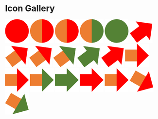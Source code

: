 <!DOCTYPE html>
<html>
<head>
  <title>Public Icon Gallery</title>
</head>
<body>
  <h1>Icon Gallery</h1>
  
  <div>
<img src="https://github.com/DBPFC/dbpfc.github.io/blob/main/R0_Dot_Icon_0.6cm.png" alt="R0_Dot_Icon_0.6cm">
<img src="https://github.com/DBPFC/dbpfc.github.io/blob/main/AR0_Dot_Icon_0.6cm.png" alt="AR0_Dot_Icon_0.6cm">
<img src="https://github.com/DBPFC/dbpfc.github.io/blob/main/AR0_Dot_Icon_0.6cm.png" alt="AR0_Dot_Icon_0.6cm">
<img src="https://github.com/DBPFC/dbpfc.github.io/blob/main/AG0_Dot_Icon_0.6cm.png" alt="AG0_Dot_Icon_0.6cm">
<img src="https://github.com/DBPFC/dbpfc.github.io/blob/main/G0_Dot_Icon_0.6cm.png" alt="G0_Dot_Icon_0.6cm">
<img src="https://github.com/DBPFC/dbpfc.github.io/blob/main/R2_Arrow_Improved.png" alt="R2_Arrow_Improved">
<img src="https://github.com/DBPFC/dbpfc.github.io/blob/main/AR2_Arrow_Improved.png" alt="AR2_Arrow_Improved">
<img src="https://github.com/DBPFC/dbpfc.github.io/blob/main/AR2_Arrow_Improved.png" alt="AR2_Arrow_Improved">
<img src="https://github.com/DBPFC/dbpfc.github.io/blob/main/AG2_Arrow_Improved.png" alt="AG2_Arrow_Improved">
<img src="https://github.com/DBPFC/dbpfc.github.io/blob/main/G2_Arrow_Improved.png" alt="G2_Arrow_Improved">
<img src="https://github.com/DBPFC/dbpfc.github.io/blob/main/R2_Arrow_Improved.png" alt="R2_Arrow_Improved">
<img src="https://github.com/DBPFC/dbpfc.github.io/blob/main/AR3_Arrow_NoChange.png" alt="AR3_Arrow_NoChange">
<img src="https://github.com/DBPFC/dbpfc.github.io/blob/main/AR3_Arrow_NoChange.png" alt="AR3_Arrow_NoChange">
<img src="https://github.com/DBPFC/dbpfc.github.io/blob/main/AG3_Arrow_NoChange.png" alt="AG3_Arrow_NoChange">
<img src="https://github.com/DBPFC/dbpfc.github.io/blob/main/G3_Arrow_NoChange.png" alt="G3_Arrow_NoChange">
<img src="https://github.com/DBPFC/dbpfc.github.io/blob/main/R3_Arrow_NoChange.png" alt="R3_Arrow_NoChange">
<img src="https://github.com/DBPFC/dbpfc.github.io/blob/main/AR3_Arrow_NoChange.png" alt="AR3_Arrow_NoChange">
<img src="https://github.com/DBPFC/dbpfc.github.io/blob/main/AR4_Arrow_Diminished.png" alt="AR4_Arrow_Diminished">
<img src="https://github.com/DBPFC/dbpfc.github.io/blob/main/AG4_Arrow_Diminished.png" alt="AG4_Arrow_Diminished">

 </div>
</body>
</html>
